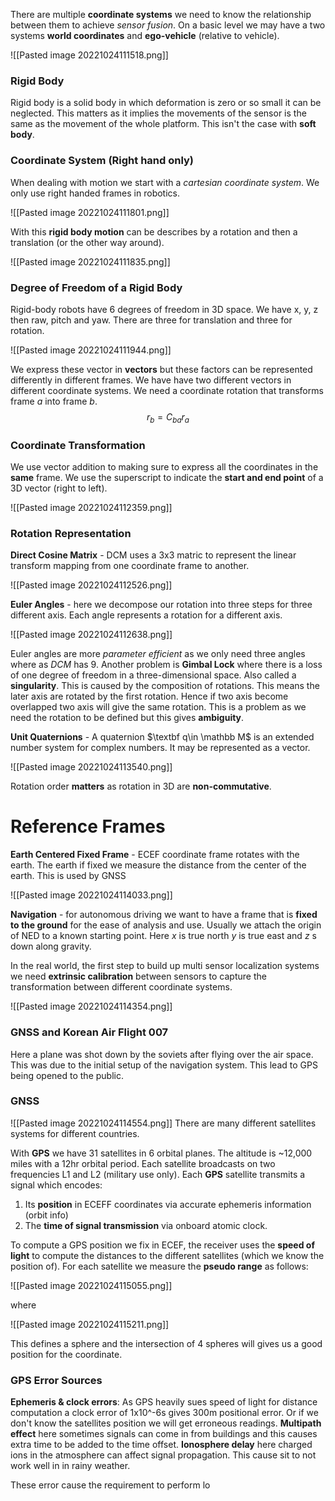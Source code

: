 There are multiple **coordinate systems** we need to know the relationship between them to achieve *sensor fusion*. On a basic level we may have a two systems **world coordinates** and **ego-vehicle** (relative to vehicle).

![[Pasted image 20221024111518.png]]

### Rigid Body
Rigid body is a solid body in which deformation is zero or so small it can be neglected. This matters as it implies the movements of the sensor is the same as the movement of the whole platform. This isn't the case with **soft body**.

### Coordinate System (Right hand only)
When dealing with motion we start with a *cartesian coordinate system*. We only use right handed frames in robotics.

![[Pasted image 20221024111801.png]]

With this **rigid body motion** can be describes by a rotation and then a translation (or the other way around).

![[Pasted image 20221024111835.png]]

### Degree of Freedom of a Rigid Body
Rigid-body robots have 6 degrees of freedom in 3D space. We have x, y, z then raw, pitch and yaw. There are three for translation and three for rotation.

![[Pasted image 20221024111944.png]]

We express these vector in **vectors** but these factors can be represented differently in different frames. We have have two different vectors in different coordinate systems. We need a coordinate rotation that transforms frame $a$ into frame $b$. $$r_b=C_{ba}r_a$$
### Coordinate Transformation
We use vector addition to making sure to express all the coordinates in the **same** frame. We use the superscript to indicate the **start and end point** of a 3D vector (right to left).

![[Pasted image 20221024112359.png]]

### Rotation Representation
**Direct Cosine Matrix** - DCM uses a 3x3 matric to represent the linear transform mapping from one coordinate frame to another.

![[Pasted image 20221024112526.png]]

**Euler Angles** - here we decompose our rotation into three steps for three different axis. Each angle represents a rotation for a different axis.

![[Pasted image 20221024112638.png]]

Euler angles are more *parameter efficient* as we only need three angles where as *DCM* has 9. Another problem is **Gimbal Lock** where there is a loss of one degree of freedom in a three-dimensional space. Also called a **singularity**. This is caused by the composition of rotations. This means the later axis are rotated by the first rotation. Hence if two axis become overlapped two axis will give the same rotation. This is a problem as we need the rotation to be defined but this gives **ambiguity**.

**Unit Quaternions** - A quaternion $\textbf q\in \mathbb M$ is an extended number system for complex numbers. It may be represented as a vector.

![[Pasted image 20221024113540.png]]

Rotation order **matters** as rotation in 3D are **non-commutative**.

# Reference Frames
**Earth Centered Fixed Frame** - ECEF coordinate frame rotates with the earth. The earth if fixed we measure the distance from the center of the earth. This is used by GNSS

![[Pasted image 20221024114033.png]]

**Navigation** - for autonomous driving we want to have a frame that is **fixed to the ground** for the ease of analysis and use. Usually we attach the origin of NED to a known starting point. Here $x$ is true north $y$ is true east and $z$ s down along gravity.

In the real world, the first step to build up multi sensor localization systems we need **extrinsic calibration** between sensors to capture the transformation between different coordinate systems.

![[Pasted image 20221024114354.png]]

### GNSS and Korean Air Flight 007
Here a plane was shot down by the soviets after flying over the air space. This was due to the initial setup of the navigation system. This lead to GPS being opened to the public.

### GNSS
![[Pasted image 20221024114554.png]]
There are many different satellites systems for different countries. 

With **GPS** we have 31 satellites in 6 orbital planes. The altitude is ~12,000 miles with a 12hr orbital period. Each satellite broadcasts on two frequencies L1 and L2 (military use only). Each **GPS** satellite transmits a signal which encodes: 

1. Its **position** in ECEFF coordinates via accurate ephemeris information (orbit info)
2. The **time of signal transmission** via onboard atomic clock.

To compute a GPS position we fix in ECEF, the receiver uses the **speed of light** to compute the distances to the different satellites (which we know the position of). For each satellite we measure the **pseudo range** as follows:

![[Pasted image 20221024115055.png]]

where

![[Pasted image 20221024115211.png]]

This defines a sphere and the intersection of 4 spheres will gives us a good position for the coordinate.

### GPS Error Sources
**Ephemeris & clock errors**: As GPS heavily sues speed of light for distance computation a clock error of 1x10^-6s gives 300m positional error. Or if we don't know the satellites position we will get erroneous readings.
**Multipath effect** here sometimes signals can come in from buildings and this causes extra time to be added to the time offset.
**Ionosphere delay** here charged ions in the atmosphere can affect signal propagation. This cause sit to not work well in in rainy weather.

These error cause the requirement to perform lo